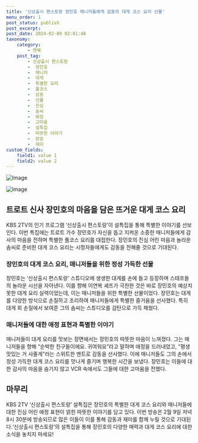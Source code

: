 ```yaml
---
title: '신상출시 편스토랑 장민호 매니저들에게 감동의 대게 코스 요리 선물'
menu_order: 1
post_status: publish
post_excerpt: 
post_date: 2024-02-09 02:01:48
taxonomy:
    category:
        - 연예
    post_tag:
        - 신상출시 편스토랑
        -  장민호
        -  매니저
        -  대게
        -  특별한 요리
        -  풀코스
        -  감동
        -  선물
        -  진심
        -  솜씨
        -  애정
        -  고마움
        -  설특집
        -  따뜻한 이야기
        -  방송
        -  재미
custom_fields:
    field1: value 1
    field2: value 2
---
```


![Image](https://ssl.pstatic.net/mimgnews/image/382/2024/02/08/0001105897_001_20240208192101355.jpg?type=w540)

![Image](https://mimgnews.pstatic.net/image/382/2024/02/08/0001105897_002_20240208192101394.jpg?type=w540)

## 트로트 신사 장민호의 마음을 담은 뜨거운 대게 코스 요리
KBS 2TV의 인기 프로그램 ‘신상출시 편스토랑’이 설특집을 통해 특별한 이야기를 선보인다. 이번 특집에는 트로트 가수 장민호가 자신을 돕고 지켜온 소중한 매니저들에게 감사의 마음을 전하며 특별한 풀코스 요리를 대접한다. 장민호의 진심 어린 마음과 놀라운 솜씨로 준비한 대게 코스 요리는 시청자들에게도 감동을 전해줄 것으로 기대된다.
### 장민호의 대게 코스 요리, 매니저들을 위한 정성 가득한 선물
장민호는 ‘신상출시 편스토랑’ 스튜디오에 생생한 대게를 손에 들고 등장하며 스태프들의 놀라운 시선을 자아낸다. 이를 향해 이연복 셰프가 극찬한 것은 바로 장민호의 예상치 못한 대게 요리 실력이었는데, 이는 매니저들을 위한 특별한 선물이었다. 장민호는 대게를 다양한 방식으로 손질하고 조리하여 매니저들에게 특별한 즐거움을 선사했다. 특히 대게 회 손질에서 보여준 그의 솜씨는 스튜디오를 감탄으로 가득 채웠다.
### 매니저들에 대한 애정 표현과 특별한 이야기
매니저들이 대게 요리를 맛보는 장면에서는 장민호의 따뜻한 마음이 느껴졌다. 그는 매니저들을 향해 “순박한 친구들이에요. 귀여워요”라고 말하며 애정을 드러내었고, “평생 맛있는 거 사줄게”라는 스위트한 멘트로 감동을 선사했다. 이에 매니저들도 그의 손에서 정성 가득한 대게 코스 요리를 맛나게 즐기며 행복한 시간을 보냈다. 장민호는 이들에 대한 감사의 마음을 숨기지 않고 VCR 속에서도 그들에 대한 고마움을 전했다.
## 마무리
KBS 2TV ‘신상출시 편스토랑’ 설특집은 장민호의 특별한 대게 코스 요리와 매니저들에 대한 진심 어린 애정 표현이 얽힌 따뜻한 이야기를 담고 있다. 이번 방송은 2월 9일 저녁 8시 30분에 방송되므로 많은 이들이 이를 통해 감동과 재미를 함께 누릴 것으로 기대된다.‘신상출시 편스토랑’의 설특집을 통해 장민호의 다양한 매력과 대게 코스 요리에 대한 소식을 놓치지 마세요!
